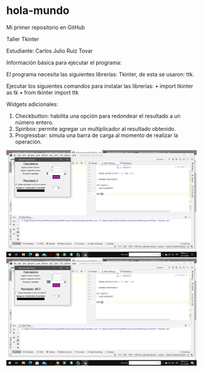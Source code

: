 # hola-mundo
Mi primer repositorio en GitHub

Taller Tkinter

Estudiante: Carlos Julio Ruiz Tovar

Información básica para ejecutar el programa:

El programa necesita las siguientes librerías: Tkinter, de esta se usaron: ttk.

Ejecutar los siguientes comandos para instalar las librerías:
• import tkinter as tk
• from tkinter import ttk

Widgets adicionales:
1. Checkbutton: habilita una opción para redondear el resultado a un número entero.
2. Spinbox: permite agregar un multiplicador al resultado obtenido.
3. Progressbar: simula una barra de carga al momento de realizar la operación.

![Calculadora Tkinter](https://github.com/CarlosJulioRuizTovar/hola-mundo/blob/main/Tkinter.png)
![Calculadora Tkinter1](https://github.com/CarlosJulioRuizTovar/hola-mundo/blob/main/Tkinter1.png)
